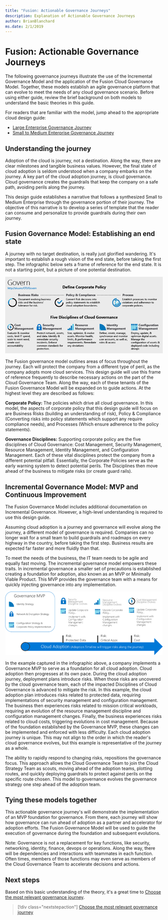 ```yaml
---
title: "Fusion: Actionable Governance Journeys"
description: Explanation of Actionable Governance Journeys
author: BrianBlanchard
ms.date: 2/1/2019
---
```


# Fusion: Actionable Governance Journeys

The following governance journeys illustrate the use of the Incremental Governance Model and the application of the Fusion Cloud Governance Model. Together, these models establish an agile governance platform that can evolve to meet the needs of any cloud governance scenario. Before using either guide, review the brief background on both models to understand the basic theories in this guide.

For readers that are familiar with the model, jump ahead to the appropriate cloud design guide:
* [Large Enterprise Governance Journey](./large-enterprise/overview.md)
* [Small to Medium Enterprise Governance Journey](./small-to-medium-enterprise/overview.md)

## Understanding the journey

Adoption of the cloud is journey, not a destination. Along the way, there are clear milestones and tangible business values. However, the final state of cloud adoption is seldom understood when a company embarks on the journey. A key part of the cloud adoption journey, is cloud governance. Cloud governance creates the guardrails that keep the company on a safe path, avoiding perils along the journey.

This design guide establishes a narrative that follows a synthesized Small to Medium Enterprise through the governance portion of their journey. The objective of this narrative is to develop a series of template that the reader can consume and personalize to provide guardrails during their own journey.

## Fusion Governance Model: Establishing an end state

A journey with no target destination, is really just glorified wandering. It's important to establish a rough vision of the end state, before taking the first step. The infographic below sets a frame of reference for the end state. It is not a starting point, but a picture of one potential destination.

![Fusion Governance Model Infographic](../../_images/operational-transformation-govern-highres.png)

The Fusion governance model outlines areas of focus throughout the journey. Each will protect the company from a different type of peril, as the company adopts more cloud services. This design guide will use this frame of reference frequently to describe necessary actions on the part of the Cloud Governance Team. Along the way, each of these tenants of the Fusion Governance Model will be expanded on to guide actions. At the highest level they are described as follows:

**Corporate Policy:** The policies which drive all cloud governance. In this model, the aspects of corporate policy that this design guide will focus on are Business Risks (building an understanding of risk), Policy & Compliance (Converting risks into policy statements which support any require compliance needs), and Processes (Which ensure adherence to the policy statements).

**Governance Disciplines:** Supporting corporate policy are the five disciplines of Cloud Governance: Cost Management, Security Management, Resource Management, Identity Management, and Configuration Management. Each of these vital disciplines protect the company from a different potential pitfall. 
Essentially, the Corporate Policies serve as the early warning system to detect potential perils. The Disciplines then move ahead of the business to mitigate risks (or create guard rails).

## Incremental Governance Model: MVP and Continuous Improvement

The Fusion Governance Model includes additional documentation on Incremental Governance. However, a high-level understanding is required to use this design guide.

Assuming cloud adoption is a journey and governance will evolve along the journey, a different model of governance is required. Companies can no longer wait for a small team to build guardrails and roadmaps on every highway in the country, before taking the first step. Business results are expected far faster and more fluidly than that.

To meet the needs of the business, the IT team needs to be agile and equally fast moving. The incremental governance model empowers these traits. In incremental governance a smaller set of precautions is established creating a foundation for adoption, also known as an MVP or Minimally Viable Product. This MVP provides the governance team with a means for quickly injecting governance into any implementation. 

![Example of Incremental Governance evolutions](../../_images/governance/incremental-governance-example.png)

In the example captured in the infographic above, a company implements a Governance MVP to serve as a foundation for all cloud adoption. Cloud adoption then progresses at its own pace. During the cloud adoption journey, deployment plans introduce risks. When those risks are uncovered by the cloud governance team, each of the impacted Disciplines of Cloud Governance is advanced to mitigate the risk. In this example, the cloud adoption plan introduces risks related to protected data, requiring implementations of security management and configuration management. The business then experiences risks related to mission critical workloads, requiring an evolution of the resource management discipline and configuration management changes. Finally, the business experiences risks related to cloud costs, triggering evolutions in cost management. Because of the foundation established by the Governance MVP, these changes can be implemented and enforced with less difficulty. Each cloud adoption journey is unique. This may not align to the order in which the reader's cloud governance evolves, but this example is representative of the journey as a whole.

The ability to rapidly respond to changing risks, repositions the governance focus. This approach allows the Cloud Governance Team to join the Cloud Strategy Team as scouts, moving ahead of the adoption teams, plotting routes, and quickly deploying guardrails to protect against perils on the specific route chosen. This model to governance evolves the governance strategy one step ahead of the adoption team.

## Tying these models together

This actionable governance journey's will demonstrate the implementation of an MVP foundation for governance. From there, each journey will show how governance can run ahead of adoption as a partner and accelerator for adoption efforts. The Fusion Governance Model will be used to guide the execution of governance during the foundation and subsequent evolutions.

Note: Governance is not a replacement for key functions, like security, networking, identity, finance, devops or operations. Along the way, there will be dependencies and interactions with teammates in each function. Often times, members of those functions may even serve as members of the Cloud Governance Team to accelerate decisions and actions.

## Next steps

Based on this basic understanding of the theory, it's a great time to [Choose the most relevant governance journey](choose-a-governance-journey.md).

> [!div class="nextstepaction"]
> [Choose the most relevant governance journey](choose-a-governance-journey.md)